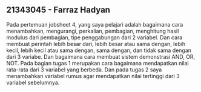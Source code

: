 ## 21343045 - Farraz Hadyan
Pada pertemuan jobsheet 4, 
yang saya pelajari adalah bagaimana cara menambahkan, mengurangi, perkalian, pembagian, menghitung hasil modulus dari pembagian, tipe penggabungan dari 2 variabel. Dan cara membuat perintah lebih besar dari, lebih besar atau sama dengan, lebih kecil, lebih kecil atau sama dengan, sama dengan, dan tidak sama dengan dari 3 variabe. Dan bagaimana cara membuat sistem demonstrasi AND, OR, NOT. Pada bagian tugas 1 merupakan cara bagaimana mendapatkan nilai rata-rata dari 3 variabel yang berbeda. Dan pada tugas 2 saya menambahkan variabel rumus agar mendapatkan nilai tertinggi dari 3 variabel sebelumnya.
